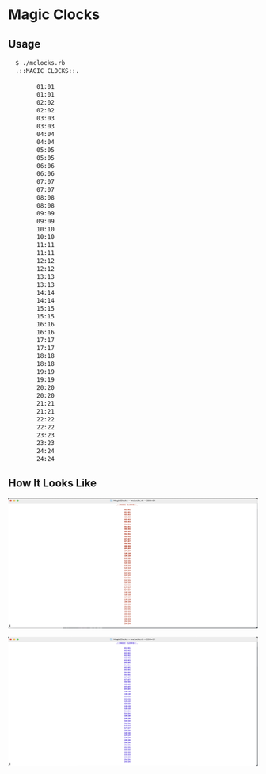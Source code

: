 # Magic Clocks

## Usage 

````
  $ ./mclocks.rb
  .::MAGIC CLOCKS::.

        01:01
        01:01
        02:02
        02:02
        03:03
        03:03
        04:04
        04:04
        05:05
        05:05
        06:06
        06:06
        07:07
        07:07
        08:08
        08:08
        09:09
        09:09
        10:10
        10:10
        11:11
        11:11
        12:12
        12:12
        13:13
        13:13
        14:14
        14:14
        15:15
        15:15
        16:16
        16:16
        17:17
        17:17
        18:18
        18:18
        19:19
        19:19
        20:20
        20:20
        21:21
        21:21
        22:22
        22:22
        23:23
        23:23
        24:24
        24:24
````

## How It Looks Like

![screen_1](/screens/screen.png)

![screen_2](/screens/screen_2.png)
